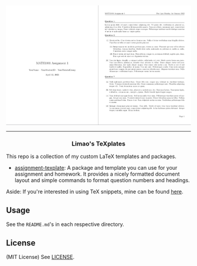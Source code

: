 ![Assignment TeXplate 1](assets/assignment-texplate-1.png)

---

<h3 align="center">Limao's TeXplates</h3>

This repo is a collection of my custom LaTeX templates and packages.

- [assignment-texplate](/assignment-texplate/): A package and template you can use for your assignment and homework. It provides a nicely formatted document layout and simple commands to format question numbers and headings.

Aside: If you're interested in using TeX snippets, mine can be found [here](https://github.com/LimaoC/dotfiles/blob/main/.config/nvim/UltiSnips/tex.snippets).

## Usage

See the `README.md`'s in each respective directory.

## License
(MIT License) See [LICENSE](https://github.com/LimaoC/assignment-texplate/blob/main/LICENSE).
